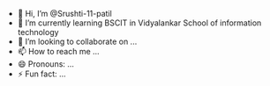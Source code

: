 - 👋 Hi, I’m @Srushti-11-patil
- 🌱 I’m currently learning BSCIT in Vidyalankar School of information technology 
- 💞️ I’m looking to collaborate on ...
- 📫 How to reach me ...
- 😄 Pronouns: ...
- ⚡ Fun fact: ...

<!---
Srushti-11-patil/Srushti-11-patil is a ✨ special ✨ repository because its `README.md` (this file) appears on your GitHub profile.
You can click the Preview link to take a look at your changes.
--->
